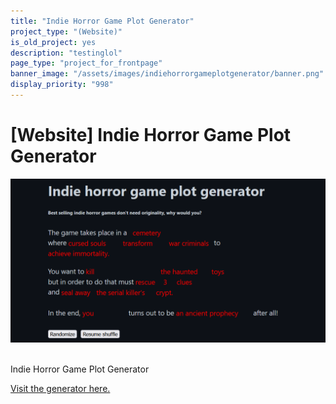 ```yaml
---
title: "Indie Horror Game Plot Generator"
project_type: "(Website)"
is_old_project: yes
description: "testinglol"
page_type: "project_for_frontpage"
banner_image: "/assets/images/indiehorrorgameplotgenerator/banner.png"
display_priority: "998"
---
```

<h1 class="row justify-content-center"> [Website] Indie Horror Game Plot Generator </h1>

<div class="row justify-content-center">
  <img src="/assets/images/indiehorrorgameplotgenerator/banner.png">
</div>
<br>
<div class="row justify-content-center">
  <p>Indie Horror Game Plot Generator</p>
</div>

<div class="row justify-content-around">
  <a href="https://joeyehand.com/IndieHorrorGamePlotGenerator/" class="btn btn-primary">Visit the generator here.</a>
</div>

<br>


